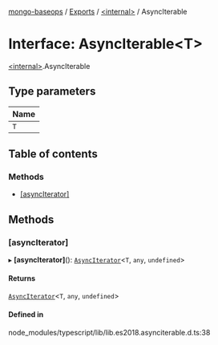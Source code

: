 [mongo-baseops](../README.md) / [Exports](../modules.md) / [\<internal\>](../modules/internal_.md) / AsyncIterable

# Interface: AsyncIterable\<T\>

[\<internal\>](../modules/internal_.md).AsyncIterable

## Type parameters

| Name |
| :------ |
| `T` |

## Table of contents

### Methods

- [[asyncIterator]](internal_.AsyncIterable.md#[asynciterator])

## Methods

### [asyncIterator]

▸ **[asyncIterator]**(): [`AsyncIterator`](internal_.AsyncIterator.md)\<`T`, `any`, `undefined`\>

#### Returns

[`AsyncIterator`](internal_.AsyncIterator.md)\<`T`, `any`, `undefined`\>

#### Defined in

node_modules/typescript/lib/lib.es2018.asynciterable.d.ts:38
